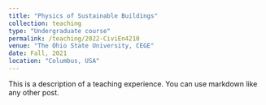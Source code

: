 ```yaml
---
title: "Physics of Sustainable Buildings"
collection: teaching
type: "Undergraduate course"
permalink: /teaching/2022-CiviEn4210
venue: "The Ohio State University, CEGE"
date: Fall, 2021
location: "Columbus, USA"
---
```


This is a description of a teaching experience. You can use markdown like any other post.

